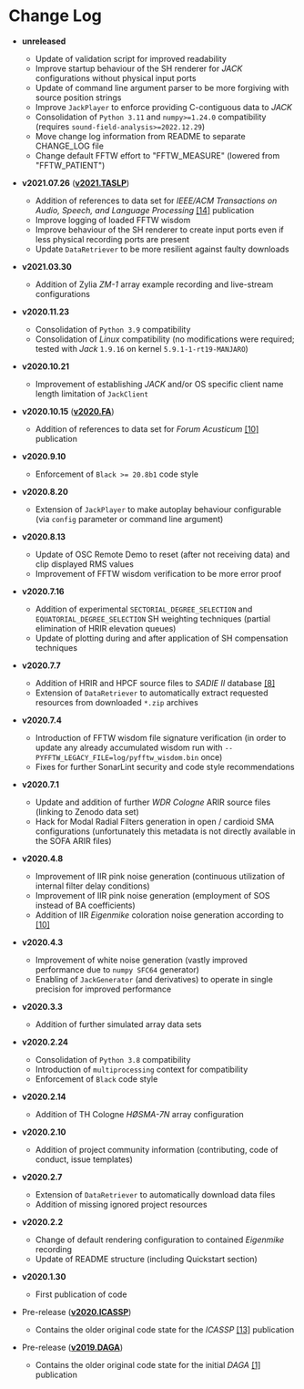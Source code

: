 # Change Log

* __unreleased__
  * Update of validation script for improved readability
  * Improve startup behaviour of the SH renderer for _JACK_ configurations without physical input ports
  * Update of command line argument parser to be more forgiving with source position strings
  * Improve `JackPlayer` to enforce providing C-contiguous data to _JACK_
  * Consolidation of `Python 3.11` and `numpy>=1.24.0` compatibility (requires `sound-field-analysis>=2022.12.29`)
  * Move change log information from README to separate CHANGE_LOG file
  * Change default FFTW effort to "FFTW_MEASURE" (lowered from "FFTW_PATIENT")

* __v2021.07.26__ ([__v2021.TASLP__](https://github.com/AppliedAcousticsChalmers/ReTiSAR/releases/tag/v2021.TASLP))
  * Addition of references to data set for _IEEE/ACM Transactions on Audio, Speech, and Language Processing_ [[14]](README.md#references) publication
  * Improve logging of loaded FFTW wisdom
  * Improve behaviour of the SH renderer to create input ports even if less physical recording ports are present
  * Update `DataRetriever` to be more resilient against faulty downloads
* __v2021.03.30__
  * Addition of Zylia _ZM-1_ array example recording and live-stream configurations
* __v2020.11.23__
  * Consolidation of `Python 3.9` compatibility
  * Consolidation of _Linux_ compatibility (no modifications were required; tested with _Jack_ `1.9.16` on kernel `5.9.1-1-rt19-MANJARO`)
* __v2020.10.21__
  * Improvement of establishing _JACK_ and/or OS specific client name length limitation of `JackClient`
* __v2020.10.15__ ([__v2020.FA__](https://github.com/AppliedAcousticsChalmers/ReTiSAR/releases/tag/v2020.FA))
  * Addition of references to data set for _Forum Acusticum_ [[10]](README.md#references) publication
* __v2020.9.10__
  * Enforcement of `Black >= 20.8b1` code style
* __v2020.8.20__
  * Extension of `JackPlayer` to make autoplay behaviour configurable (via `config` parameter or command line argument)
* __v2020.8.13__
  * Update of OSC Remote Demo to reset (after not receiving data) and clip displayed RMS values
  * Improvement of FFTW wisdom verification to be more error proof
* __v2020.7.16__
  * Addition of experimental `SECTORIAL_DEGREE_SELECTION` and `EQUATORIAL_DEGREE_SELECTION` SH weighting techniques (partial elimination of HRIR elevation queues)
  * Update of plotting during and after application of SH compensation techniques
* __v2020.7.7__
  * Addition of HRIR and HPCF source files to _SADIE II_ database [[8]](README.md#references)
  * Extension of `DataRetriever` to automatically extract requested resources from downloaded `*.zip` archives
* __v2020.7.4__
  * Introduction of FFTW wisdom file signature verification (in order to update any already accumulated wisdom run with `--PYFFTW_LEGACY_FILE=log/pyfftw_wisdom.bin` once)
  * Fixes for further SonarLint security and code style recommendations
* __v2020.7.1__
  * Update and addition of further _WDR Cologne_ ARIR source files (linking to Zenodo data set)
  * Hack for Modal Radial Filters generation in open / cardioid SMA configurations (unfortunately this metadata is not directly available in the SOFA ARIR files)
* __v2020.4.8__
  * Improvement of IIR pink noise generation (continuous utilization of internal filter delay conditions)
  * Improvement of IIR pink noise generation (employment of SOS instead of BA coefficients)
  * Addition of IIR _Eigenmike_ coloration noise generation according to [[10]](README.md#references)
* __v2020.4.3__
  * Improvement of white noise generation (vastly improved performance due to `numpy SFC64` generator)
  * Enabling of `JackGenerator` (and derivatives) to operate in single precision for improved performance
* __v2020.3.3__
  * Addition of further simulated array data sets
* __v2020.2.24__
  * Consolidation of `Python 3.8` compatibility
  * Introduction of `multiprocessing` context for compatibility
  * Enforcement of `Black` code style
* __v2020.2.14__
  * Addition of TH Cologne _HØSMA-7N_ array configuration
* __v2020.2.10__
  * Addition of project community information (contributing, code of conduct, issue templates)
* __v2020.2.7__
  * Extension of `DataRetriever` to automatically download data files
  * Addition of missing ignored project resources
* __v2020.2.2__
  * Change of default rendering configuration to contained _Eigenmike_ recording
  * Update of README structure (including Quickstart section)
* __v2020.1.30__
  * First publication of code

* Pre-release ([__v2020.ICASSP__](https://github.com/AppliedAcousticsChalmers/ReTiSAR/releases/tag/v2020.ICASSP))
  * Contains the older original code state for the _ICASSP_ [[13]](README.md#references) publication
* Pre-release ([__v2019.DAGA__](https://github.com/AppliedAcousticsChalmers/ReTiSAR/releases/tag/v2019.DAGA))
  * Contains the older original code state for the initial _DAGA_ [[1]](README.md#references) publication
